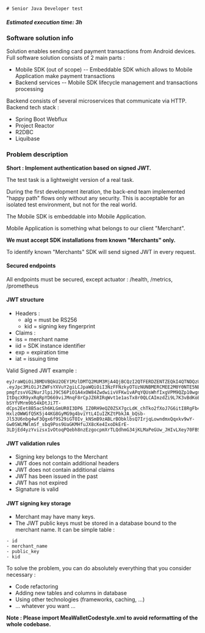                                                                            # Senior Java Developer test

##### Estimated execution time: 3h

### Software solution info

Solution enables sending card payment transactions from Android devices. Full software solution consists of 2 main parts :

- Mobile SDK (out of scope)
  -- Embeddable SDK which allows to Mobile Application make payment transactions
- Backend services -- Mobile SDK lifecycle management and transactions processing

Backend consists of several microservices that communicate via HTTP. Backend tech stack :

* Spring Boot Webflux
* Project Reactor
* R2DBC
* Liquibase

### Problem description

**Short : Implement authentication based on signed JWT.**

The test task is a lightweight version of a real task.

During the first development iteration, the back-end team implemented "happy path"
flows only without any security. This is acceptable for an isolated test environment, but not for the real world.

The Mobile SDK is embeddable into Mobile Application.

Mobile Application is something what belongs to our client "Merchant".

**We must accept SDK installations from known "Merchants" only.**

To identify known "Merchants" SDK will send signed JWT in every request.

#### Secured endpoints

All endpoints must be secured, except actuator : /health, /metrics, /prometheus

#### JWT structure

* Headers :
  * alg = must be RS256
  * kid = signing key fingerprint
* Claims :
* iss = merchant name
* iid = SDK instance identifier
* exp = expiration time
* iat = issuing time

Valid Signed JWT example :

```
eyJraWQiOiJBMDVBQkU2OEY1MzlDMTQ2MUM3MjA4QjBCQzI2QTFERDZENTZEQkI4QTNDQzU4NTkxOEUzOTY3RUQ2NUJGM0Y2IiwiYWxnIjoiUlMyNTYifQ
.eyJpc3MiOiJtZWFsYXVuY2giLCJpaWQiOiI3NzFFNzkyOTUzNUNBMERCMEE2M0Y0NTE5NEI4NDVDRCIsImlhdCI6MTYzMzU5ODIxNywiZXhwIjoxNjM2Mjc2NjE3fQ.lK2ZfIOIgJIkDXA-pmgfzsvVG2NurJlpiJ9C56PiO1A4xOW84ZwdwiivVFKw1vAPqYQUsWhfIxgVPM9QZp10wgnqM0ah3-ItDqcXR9yxRqRpYD669viJMnqF8rCpJZ6RIRqWvt1e1asTx8r0QLCAImzdZi9L7K3vBdKoBeIcHx_hiKg01ms1y0NFSGfv-bSYfVMrm9b54kDtJi7T-dCps2Eet8B5acSh6KLGmUR0I3DP6_IZ0RH9eQZ0ZSX7gcLdK_chTko2fXoJ7G6itI8RgFb46XbH20X4gKsR3IEG6sAVzAeEc_HQ3RXHFTH9namRDRXgXLPkh8mExUE5o_GRG4y_-HxlzOWWGfQ5K5j44KG8GyMG9g4bviYtL4IuIZKZtPbkJA_bQsb-Jl53U6nbg4wF3Qgx6f9S29iGTOIv_kNSmB9zABLrBObklbsQ7IrjqLowndmxQqxkv9wY-Gw0SWLMWlmSf_sbq9Pos9UaGKMHfuJX8cKe4IxoDkErE-3LDjEd4yzYvizsx1vOtoqPQebh8nzEzgocpmXrTLQdhmG34jKLMaPeGUw_JHIvLXey70FBS7InocHZikl2bt_vJQ1HQB8yknzORFlBusVKMa_OfNCdRtOd6rrEOZUN0x6NqkDlV_8JHHeYh_nvtGHAVAaOxhCsxVwrOldWP5xgfX0
```

#### JWT validation rules

* Signing key belongs to the Merchant
* JWT does not contain additional headers
* JWT does not contain additional claims
* JWT has been issued in the past
* JWT has not expired
* Signature is valid

#### JWT signing key storage

* Merchant may have many keys.
* The JWT public keys must be stored in a database bound to the merchant name. It can be simple table :

```
- id
- merchant_name
- public_key
- kid
```

To solve the problem, you can do absolutely everything that you consider necessary :

* Code refactoring
* Adding new tables and columns in database
* Using other technologies (frameworks, caching, ...)
* ... whatever you want ...

**Note : Please import MeaWalletCodestyle.xml to avoid reformatting of the whole codebase.** 

